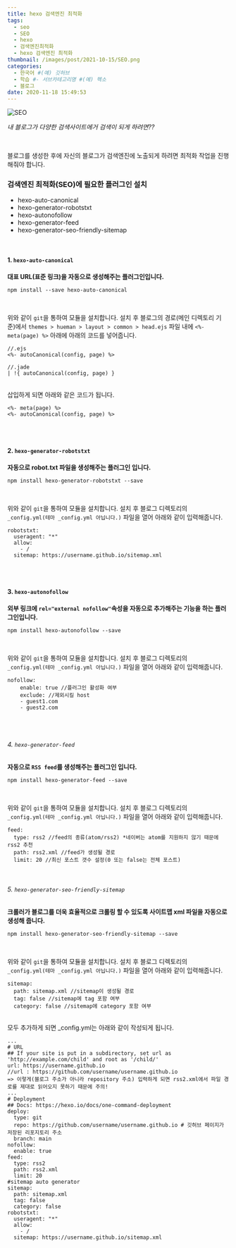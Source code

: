 ```yaml
---
title: hexo 검색엔진 최적화
tags:
  - seo
  - SEO
  - hexo
  - 검색엔진최적화
  - hexo 검색엔진 최적화
thumbnail: /images/post/2021-10-15/SEO.png
categories:
  - 한국어 #(예) 깃허브
  - 학습 #- 서브카테고리명 #(예) 헥소
  - 블로그
date: 2020-11-18 15:49:53
---
```


![SEO](/images/post/2021-10-15/SEO.png)

_내 블로그가 다양한 검색사이트에거 검색이 되게 하려면??_

<br>

블로그를 생성한 후에 자신의 블로그가 검색엔진에 노출되게 하려면 최적화 작업을 진행해줘야 합니다.

### **검색엔진 최적화(SEO)에 필요한 플러그인 설치**

- hexo-auto-canonical
- hexo-generator-robotstxt
- hexo-autonofollow
- hexo-generator-feed
- hexo-generator-seo-friendly-sitemap

<br>

#### 1. `hexo-auto-canonical`

**대표 URL(표준 링크)을 자동으로 생성해주는 플러그인입니다.**

```git
npm install --save hexo-auto-canonical
```

<br>

위와 같이 `git`을 통하여 모듈을 설치합니다.
설치 후 블로그의 경로(메인 디렉토리 기준)에서 `themes > hueman > layout > common > head.ejs` 파일 내에 `<%- meta(page) %>` 아래에 아래의 코드를 넣어줍니다.

```ejs
//.ejs
<%- autoCanonical(config, page) %>

//.jade
| !{ autoCanonical(config, page) }
```

<br>
삽입하게 되면 아래와 같은 코드가 됩니다.

```ejs
<%- meta(page) %>
<%- autoCanonical(config, page) %>
```

<br>
<br>

#### 2. `hexo-generator-robotstxt`

**자동으로 robot.txt 파일을 생성해주는 플러그인 입니다.**

```git
npm install hexo-generator-robotstxt --save
```

<br>

위와 같이 `git`을 통하여 모듈을 설치합니다.
설치 후 블로그 디렉토리의 `_config.yml(테마 _config.yml 아닙니다.)` 파일을 열어 아래와 같이 입력해줍니다.

```
robotstxt:
  useragent: "*"
  allow:
    - /
  sitemap: https://username.github.io/sitemap.xml
```

<br>
<br>

#### 3. `hexo-autonofollow`

**외부 링크에 `rel="external nofollow"`속성을 자동으로 추가해주는 기능을 하는 플러그인입니다.**

```git
npm install hexo-autonofollow --save
```

<br>

위와 같이 `git`을 통하여 모듈을 설치합니다.
설치 후 블로그 디렉토리의 `_config.yml(테마 _config.yml 아닙니다.)` 파일을 열어 아래와 같이 입력해줍니다.

```
nofollow:
    enable: true //플러그인 활성화 여부
    exclude: //제외시킬 host
    - guest1.com
    - guest2.com
```

<br>
<br>

###### 4. `hexo-generator-feed`

**자동으로 `RSS feed`를 생성해주는 플러그인 입니다.**

```git
npm install hexo-generator-feed --save
```

<br>

위와 같이 `git`을 통하여 모듈을 설치합니다.
설치 후 블로그 디렉토리의 `_config.yml(테마 _config.yml 아닙니다.)` 파일을 열어 아래와 같이 입력해줍니다.

```
feed:
  type: rss2 //feed의 종류(atom/rss2) *네이버는 atom를 지원하지 않기 때문에 rss2 추천
  path: rss2.xml //feed가 생성될 경로
  limit: 20 //최신 포스트 갯수 설정(0 또는 false는 전체 포스트)
```

<br>

###### 5. `hexo-generator-seo-friendly-sitemap`

**크롤러가 블로그를 더욱 효율적으로 크롤링 할 수 있도록 사이트맵 xml 파일을 자동으로 생성해 줍니다.**

```git
npm install hexo-generator-seo-friendly-sitemap --save
```

<br>

위와 같이 `git`을 통하여 모듈을 설치합니다.
설치 후 블로그 디렉토리의 `_config.yml(테마 _config.yml 아닙니다.)` 파일을 열어 아래와 같이 입력해줍니다.

```
sitemap:
  path: sitemap.xml //sitemap이 생성될 경로
  tag: false //sitemap에 tag 포함 여부
  category: false //sitemap에 category 포함 여부
```

<br>
모두 추가하게 되면 _config.yml는 아래와 같이 작성되게 됩니다.

```
...
# URL
## If your site is put in a subdirectory, set url as 'http://example.com/child' and root as '/child/'
url: https://username.github.io
//url : https://github.com/username/username.github.io
=> 이렇게(블로그 주소가 아니라 repository 주소) 입력하게 되면 rss2.xml에서 파일 경로를 제대로 읽어오지 못하기 때문에 주의!
...
# Deployment
## Docs: https://hexo.io/docs/one-command-deployment
deploy:
  type: git
  repo: https://github.com/username/username.github.io # 깃허브 페이지가 저장된 리포지토리 주소
  branch: main
nofollow:
  enable: true
feed:
  type: rss2
  path: rss2.xml
  limit: 20
#sitemap auto generator
sitemap:
  path: sitemap.xml
  tag: false
  category: false
robotstxt:
  useragent: "*"
  allow:
    - /
  sitemap: https://username.github.io/sitemap.xml
```
